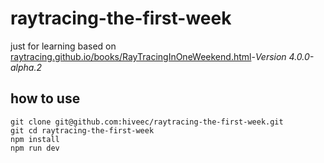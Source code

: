# raytracing-the-first-week
just for learning 
based on [raytracing.github.io/books/RayTracingInOneWeekend.html](https://raytracing.github.io/books/RayTracingInOneWeekend.html)-*Version 4.0.0-alpha.2*



## how to use

```
git clone git@github.com:hiveec/raytracing-the-first-week.git
git cd raytracing-the-first-week
npm install 
npm run dev
```

